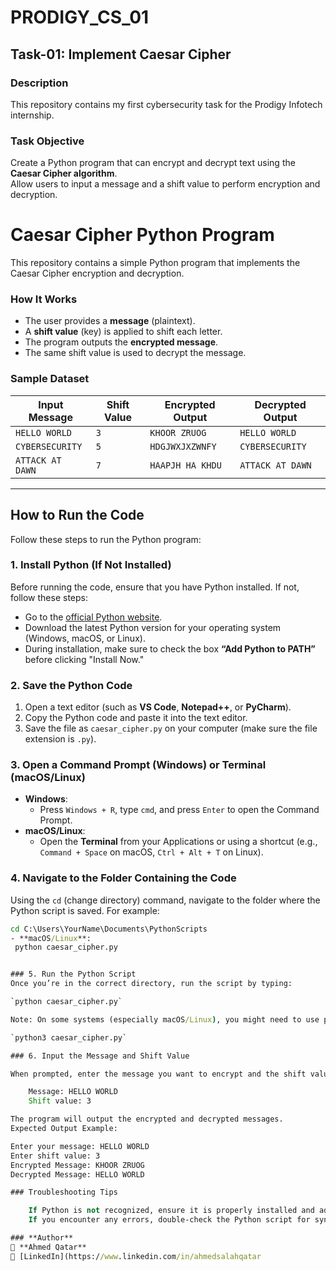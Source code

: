 # PRODIGY_CS_01

## Task-01: Implement Caesar Cipher  

### Description  
This repository contains my first cybersecurity task for the Prodigy Infotech internship.

### Task Objective  
Create a Python program that can encrypt and decrypt text using the **Caesar Cipher algorithm**.  
Allow users to input a message and a shift value to perform encryption and decryption.
# Caesar Cipher Python Program

This repository contains a simple Python program that implements the Caesar Cipher encryption and decryption.

### How It Works  
- The user provides a **message** (plaintext).
- A **shift value** (key) is applied to shift each letter.
- The program outputs the **encrypted message**.
- The same shift value is used to decrypt the message.

### Sample Dataset  

| Input Message  | Shift Value | Encrypted Output | Decrypted Output |
|---------------|------------|------------------|------------------|
| `HELLO WORLD` | `3`        | `KHOOR ZRUOG`    | `HELLO WORLD`    |
| `CYBERSECURITY` | `5`      | `HDGJWXJXZWNFY`  | `CYBERSECURITY`  |
| `ATTACK AT DAWN` | `7`    | `HAAPJH HA KHDU` | `ATTACK AT DAWN` |

---

## How to Run the Code

Follow these steps to run the Python program:

### 1. Install Python (If Not Installed)
Before running the code, ensure that you have Python installed. If not, follow these steps:
- Go to the [official Python website](https://www.python.org/downloads/).
- Download the latest Python version for your operating system (Windows, macOS, or Linux).
- During installation, make sure to check the box **“Add Python to PATH”** before clicking "Install Now."

### 2. Save the Python Code
1. Open a text editor (such as **VS Code**, **Notepad++**, or **PyCharm**).
2. Copy the Python code and paste it into the text editor.
3. Save the file as `caesar_cipher.py` on your computer (make sure the file extension is `.py`).

### 3. Open a Command Prompt (Windows) or Terminal (macOS/Linux)
- **Windows**:
  - Press `Windows + R`, type `cmd`, and press `Enter` to open the Command Prompt.
- **macOS/Linux**:
  - Open the **Terminal** from your Applications or using a shortcut (e.g., `Command + Space` on macOS, `Ctrl + Alt + T` on Linux).

### 4. Navigate to the Folder Containing the Code
Using the `cd` (change directory) command, navigate to the folder where the Python script is saved. For example:
```cmd
cd C:\Users\YourName\Documents\PythonScripts
- **macOS/Linux**:
 python caesar_cipher.py


### 5. Run the Python Script
Once you’re in the correct directory, run the script by typing:

`python caesar_cipher.py`

Note: On some systems (especially macOS/Linux), you might need to use python3 instead of python:

`python3 caesar_cipher.py`

### 6. Input the Message and Shift Value

When prompted, enter the message you want to encrypt and the shift value. For example:

    Message: HELLO WORLD
    Shift value: 3

The program will output the encrypted and decrypted messages.
Expected Output Example:

Enter your message: HELLO WORLD
Enter shift value: 3
Encrypted Message: KHOOR ZRUOG
Decrypted Message: HELLO WORLD

### Troubleshooting Tips

    If Python is not recognized, ensure it is properly installed and added to the system's PATH.
    If you encounter any errors, double-check the Python script for syntax or logic errors.

### **Author**  
👤 **Ahmed Qatar**  
🔗 [LinkedIn](https://www.linkedin.com/in/ahmedsalahqatar
